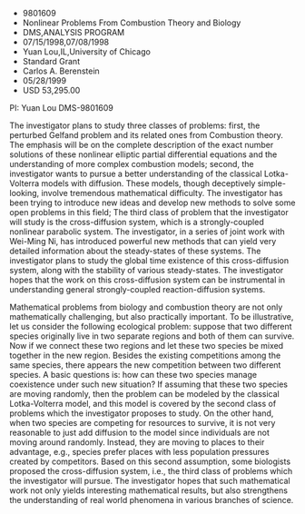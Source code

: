 
* 9801609
* Nonlinear Problems From Combustion Theory and Biology
* DMS,ANALYSIS PROGRAM
* 07/15/1998,07/08/1998
* Yuan Lou,IL,University of Chicago
* Standard Grant
* Carlos A. Berenstein
* 05/28/1999
* USD 53,295.00

PI: Yuan Lou DMS-9801609

The investigator plans to study three classes of problems: first, the perturbed
Gelfand problem and its related ones from Combustion theory. The emphasis will
be on the complete description of the exact number solutions of these nonlinear
elliptic partial differential equations and the understanding of more complex
combustion models; second, the investigator wants to pursue a better
understanding of the classical Lotka-Volterra models with diffusion. These
models, though deceptively simple-looking, involve tremendous mathematical
difficulty. The investigator has been trying to introduce new ideas and develop
new methods to solve some open problems in this field; The third class of
problem that the investigator will study is the cross-diffusion system, which is
a strongly-coupled nonlinear parabolic system. The investigator, in a series of
joint work with Wei-Ming Ni, has introduced powerful new methods that can yield
very detailed information about the steady-states of these systems. The
investigator plans to study the global time existence of this cross-diffusion
system, along with the stability of various steady-states. The investigator
hopes that the work on this cross-diffusion system can be instrumental in
understanding general strongly-coupled reaction-diffusion systems.

Mathematical problems from biology and combustion theory are not only
mathematically challenging, but also practically important. To be illustrative,
let us consider the following ecological problem: suppose that two different
species originally live in two separate regions and both of them can survive.
Now if we connect these two regions and let these two species be mixed together
in the new region. Besides the existing competitions among the same species,
there appears the new competition between two different species. A basic
questions is: how can these two species manage coexistence under such new
situation? If assuming that these two species are moving randomly, then the
problem can be modeled by the classical Lotka-Volterra model, and this model is
covered by the second class of problems which the investigator proposes to
study. On the other hand, when two species are competing for resources to
survive, it is not very reasonable to just add diffusion to the model since
individuals are not moving around randomly. Instead, they are moving to places
to their advantage, e.g., species prefer places with less population pressures
created by competitors. Based on this second assumption, some biologists
proposed the cross-diffusion system, i.e., the third class of problems which the
investigator will pursue. The investigator hopes that such mathematical work not
only yields interesting mathematical results, but also strengthens the
understanding of real world phenomena in various branches of science.

